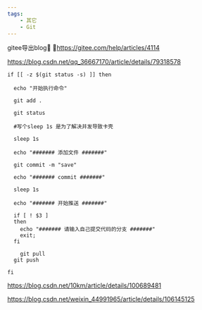 ```yaml
---
tags:
    - 其它
    - Git
---
```


gitee导出blog
https://gitee.com/help/articles/4114

https://blog.csdn.net/qq_36667170/article/details/79318578



```
if [[ -z $(git status -s) ]] then

  echo "开始执行命令"

  git add .

  git status

  #写个sleep 1s 是为了解决并发导致卡壳

  sleep 1s

  echo "####### 添加文件 #######"

  git commit -m "save"

  echo "####### commit #######"

  sleep 1s

  echo "####### 开始推送 #######"

  if [ ! $3 ]
  then
    echo "####### 请输入自己提交代码的分支 #######"
    exit;
  fi

	git pull
  git push 

fi
```



https://blog.csdn.net/10km/article/details/100689481

https://blog.csdn.net/weixin_44991965/article/details/106145125